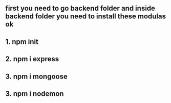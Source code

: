 ## first you need to go backend folder and inside backend folder you need to install these modulas ok

## 1. npm init

## 2. npm i express

## 3. npm i mongoose

## 3. npm i nodemon
